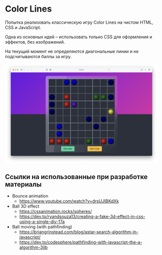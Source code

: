 # Color Lines

Попытка реализовать классическую игру Color Lines на чистом HTML, CSS и JavaScript.

Одна из основных идей – использовать только CSS для оформления и эффектов, без изображений.

На текущий момент не определяются диагональные линии и не подсчитываются баллы за игру.

![Screenshot](./images/screenshot.png)

## Ссылки на использованные при разработке материалы

- Bounce animation
  - https://www.youtube.com/watch?v=drsUJIBKdXk
- Ball 3D effect
  - https://cssanimation.rocks/spheres/
  - https://dev.to/ryandsouza13/creating-a-fake-3d-effect-in-css-using-a-single-div-17a
- Ball moving (with pathfinding)
  - https://briangrinstead.com/blog/astar-search-algorithm-in-javascript/
  - https://dev.to/codesphere/pathfinding-with-javascript-the-a-algorithm-3jlb
